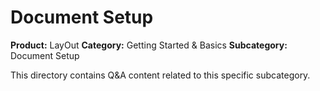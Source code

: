 # Document Setup

**Product:** LayOut
**Category:** Getting Started & Basics
**Subcategory:** Document Setup

This directory contains Q&A content related to this specific subcategory.
